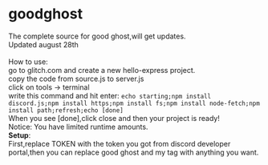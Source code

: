 # goodghost
The complete source for good ghost,will get updates.<br>
Updated august 28th<br>
<br>How to use:<br>
go to glitch.com and create a new hello-express project.<br>
copy the code from source.js to server.js<br>
click on tools -> terminal<br>
write this command and hit enter:
```echo starting;npm install discord.js;npm install https;npm install fs;npm install node-fetch;npm install path;refresh;echo [done]```<br>
When you see [done],click close and then your project is ready!<br>
Notice: You have limited runtime amounts.<br>
**Setup**:<br>
First,replace TOKEN with the token you got from discord developer portal,then you can replace good ghost and my tag with anything you want.
